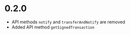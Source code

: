 # 0.2.0

* API methods `notify` and `transferAndNotify` are removed
* Added API method `getSignedTransaction`